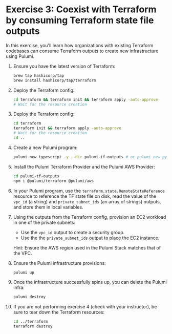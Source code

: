 # Exercise 3: Coexist with Terraform by consuming Terraform state file outputs

In this exercise, you'll learn how organizations with existing Terraform codebases can consume Terraform outputs to create new infrastructure using Pulumi.

1. Ensure you have the latest version of Terraform:

    ```bash
    brew tap hashicorp/tap
    brew install hashicorp/tap/terraform
    ```

2. Deploy the Terraform config:

    ```bash
    cd terraform && terraform init && terraform apply -auto-approve
    # Wait for the resource creation
    ```

3. Deploy the Terraform config:

    ```bash
    cd terraform
    terraform init && terraform apply -auto-approve
    # Wait for the resource creation
    cd ..
    ```

4. Create a new Pulumi program:

    ```bash
    pulumi new typescript -y --dir pulumi-tf-outputs # or pulumi new python -y
    ```

5. Install the Pulumi Terraform Provider and the Pulumi AWS Provider:

    ```bash
    cd pulumi-tf-outputs
    npm i @pulumi/terraform @pulumi/aws
    ```

6. In your Pulumi program, use the `terraform.state.RemoteStateReference` resource to reference the TF state file on disk, read the value of the `vpc_id` (a string) and `private_subnet_ids` (an array of strings) outputs, and store them in local variables.

7. Using the outputs from the Terraform config, provision an EC2 workload in one of the private subnets:

    - Use the `vpc_id` output to create a security group.
    - Use the the `private_subnet_ids` output to place the EC2 instance.

    Hint: Ensure the AWS region used in the Pulumi Stack matches that of the VPC.

8. Ensure the Pulumi infrastructure provisions:

    ```bash
    pulumi up
    ```

9. Once the infrastructure successfully spins up, you can delete the Pulumi infra:

    ```bash
    pulumi destroy
    ```

10. If you are not performing exercise 4 (check with your instructor), be sure to tear down the Terraform resources:

    ```bash
    cd ../terraform
    terraform destroy
    ```
